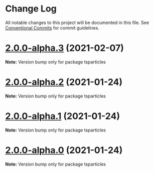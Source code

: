 # Change Log

All notable changes to this project will be documented in this file.
See [Conventional Commits](https://conventionalcommits.org) for commit guidelines.

# [2.0.0-alpha.3](https://github.com/matteobruni/tsparticles/compare/tsparticles@2.0.0-alpha.2...tsparticles@2.0.0-alpha.3) (2021-02-07)

**Note:** Version bump only for package tsparticles





# [2.0.0-alpha.2](https://github.com/matteobruni/tsparticles/compare/tsparticles@2.0.0-alpha.1...tsparticles@2.0.0-alpha.2) (2021-01-24)

**Note:** Version bump only for package tsparticles





# [2.0.0-alpha.1](https://github.com/matteobruni/tsparticles/compare/tsparticles@1.19.0-alpha.5...tsparticles@2.0.0-alpha.1) (2021-01-24)

**Note:** Version bump only for package tsparticles





# [2.0.0-alpha.0](https://github.com/matteobruni/tsparticles/compare/tsparticles@1.19.0-alpha.5...tsparticles@2.0.0-alpha.0) (2021-01-24)

**Note:** Version bump only for package tsparticles
